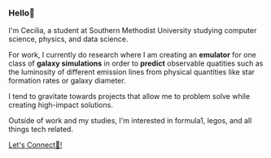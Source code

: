 ### Hello💫

I'm Cecilia, a student at Southern Methodist University studying computer science, physics, and data science.

For work, I currently do research where I am creating an **emulator** for one class of **galaxy simulations** in order to **predict** observable quatities such as the luminosity of different emission lines from physical quantities like star formation rates or galaxy diameter.

I tend to gravitate towards projects that allow me to problem solve while creating high-impact solutions. 

Outside of work and my studies, I'm interested in formula1, legos, and all things tech related.

[Let's Connect🎯!](linkedin.com/in/cecilia-tipping)

